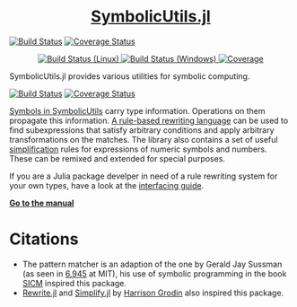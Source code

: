<h1 align="center"><a href="https://juliasymbolics.github.io/SymbolicUtils.jl/">SymbolicUtils.jl</a></h1>

[![Build Status](https://travis-ci.org/JuliaSymbolics/SymbolicUtils.jl.svg?branch=master)](https://travis-ci.com/github/JuliaSymbolics/SymbolicUtils.jl)  [![Coverage Status](https://coveralls.io/repos/github/JuliaSymbolics/SymbolicUtils.jl/badge.svg?branch=master)](https://coveralls.io/github/JuliaSymbolics/SymbolicUtils.jl?branch=master)
<p align="center">
  <a href="https://travis-ci.com/github/JuliaSymbolics/SymbolicUtils.jl">
    <img src="https://travis-ci.org/JuliaSymbolics/SymbolicUtils.jl.svg?branch=master"
         alt="Build Status (Linux)">
  </a>
  <a href="https://ci.appveyor.com/project/tlienart/Franklin-jl">
    <img src="https://ci.appveyor.com/api/projects/status/github/tlienart/Franklin.jl?branch=master&svg=true"
         alt="Build Status (Windows)">
  </a>
  <a href="https://coveralls.io/github/JuliaSymbolics/SymbolicUtils.jl?branch=master">
    <img src="https://coveralls.io/repos/github/JuliaSymbolics/SymbolicUtils.jl/badge.svg?branch=master"
         alt="Coverage">
  </a>
</p>

SymbolicUtils.jl provides various utilities for symbolic computing.

[![Build Status](https://travis-ci.org/JuliaSymbolics/SymbolicUtils.jl.svg?branch=master)](https://travis-ci.com/github/JuliaSymbolics/SymbolicUtils.jl)  [![Coverage Status](https://coveralls.io/repos/github/JuliaSymbolics/SymbolicUtils.jl/badge.svg?branch=master)](https://coveralls.io/github/JuliaSymbolics/SymbolicUtils.jl?branch=master)

[Symbols in SymbolicUtils](https://juliasymbolics.github.io/SymbolicUtils.jl/#creating_symbolic_expressions) carry type information. Operations on them propagate this information. [A rule-based rewriting language](https://juliasymbolics.github.io/SymbolicUtils.jl/#rule-based_rewriting) can be used to find subexpressions that satisfy arbitrary conditions and apply arbitrary transformations on the matches. The library also contains a set of useful [simplification](https://juliasymbolics.github.io/SymbolicUtils.jl/#simplification) rules for expressions of numeric symbols and numbers. These can be remixed and extended for special purposes.

If you are a Julia package develper in need of a rule rewriting system for your own types, have a look at the [interfacing guide](https://juliasymbolics.github.io/SymbolicUtils.jl/interface/).

[**Go to the manual**](https://juliasymbolics.github.io/SymbolicUtils.jl/)

# Citations

- The pattern matcher is an adaption of the one by Gerald Jay Sussman (as seen in [6.945](https://groups.csail.mit.edu/mac/users/gjs/6.945/) at MIT), his use of symbolic programming in the book [SICM](https://groups.csail.mit.edu/mac/users/gjs/6946/sicm-html/book.html) inspired this package.
- [Rewrite.jl](https://github.com/HarrisonGrodin/Rewrite.jl) and [Simplify.jl](https://github.com/HarrisonGrodin/Simplify.jl) by [Harrison Grodin](https://github.com/HarrisonGrodin) also inspired this package.
